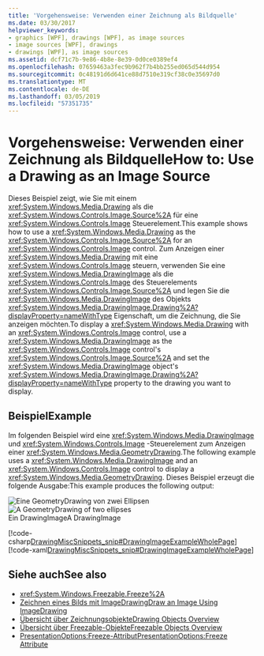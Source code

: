 ```yaml
---
title: 'Vorgehensweise: Verwenden einer Zeichnung als Bildquelle'
ms.date: 03/30/2017
helpviewer_keywords:
- graphics [WPF], drawings [WPF], as image sources
- image sources [WPF], drawings
- drawings [WPF], as image sources
ms.assetid: dcf71c7b-9e86-4b8e-8e39-0d0ce0389ef4
ms.openlocfilehash: 07659463a3fec9b962f7b4bb255ed065d544d954
ms.sourcegitcommit: 0c48191d6d641ce88d7510e319cf38c0e35697d0
ms.translationtype: MT
ms.contentlocale: de-DE
ms.lasthandoff: 03/05/2019
ms.locfileid: "57351735"
---
```

# <a name="how-to-use-a-drawing-as-an-image-source"></a><span data-ttu-id="e7a60-102">Vorgehensweise: Verwenden einer Zeichnung als Bildquelle</span><span class="sxs-lookup"><span data-stu-id="e7a60-102">How to: Use a Drawing as an Image Source</span></span>
<span data-ttu-id="e7a60-103">Dieses Beispiel zeigt, wie Sie mit einem <xref:System.Windows.Media.Drawing> als die <xref:System.Windows.Controls.Image.Source%2A> für eine <xref:System.Windows.Controls.Image> Steuerelement.</span><span class="sxs-lookup"><span data-stu-id="e7a60-103">This example shows how to use a <xref:System.Windows.Media.Drawing> as the <xref:System.Windows.Controls.Image.Source%2A> for an <xref:System.Windows.Controls.Image> control.</span></span> <span data-ttu-id="e7a60-104">Zum Anzeigen einer <xref:System.Windows.Media.Drawing> mit eine <xref:System.Windows.Controls.Image> steuern, verwenden Sie eine <xref:System.Windows.Media.DrawingImage> als die <xref:System.Windows.Controls.Image> des Steuerelements <xref:System.Windows.Controls.Image.Source%2A> und legen Sie die <xref:System.Windows.Media.DrawingImage> des Objekts <xref:System.Windows.Media.DrawingImage.Drawing%2A?displayProperty=nameWithType> Eigenschaft, um die Zeichnung, die Sie anzeigen möchten.</span><span class="sxs-lookup"><span data-stu-id="e7a60-104">To display a <xref:System.Windows.Media.Drawing> with an <xref:System.Windows.Controls.Image> control, use a <xref:System.Windows.Media.DrawingImage> as the <xref:System.Windows.Controls.Image> control's <xref:System.Windows.Controls.Image.Source%2A> and set the <xref:System.Windows.Media.DrawingImage> object's <xref:System.Windows.Media.DrawingImage.Drawing%2A?displayProperty=nameWithType> property to the drawing you want to display.</span></span>  
  
## <a name="example"></a><span data-ttu-id="e7a60-105">Beispiel</span><span class="sxs-lookup"><span data-stu-id="e7a60-105">Example</span></span>  
 <span data-ttu-id="e7a60-106">Im folgenden Beispiel wird eine <xref:System.Windows.Media.DrawingImage> und <xref:System.Windows.Controls.Image> -Steuerelement zum Anzeigen einer <xref:System.Windows.Media.GeometryDrawing>.</span><span class="sxs-lookup"><span data-stu-id="e7a60-106">The following example uses a <xref:System.Windows.Media.DrawingImage> and an <xref:System.Windows.Controls.Image> control to display a <xref:System.Windows.Media.GeometryDrawing>.</span></span> <span data-ttu-id="e7a60-107">Dieses Beispiel erzeugt die folgende Ausgabe:</span><span class="sxs-lookup"><span data-stu-id="e7a60-107">This example produces the following output:</span></span>  
  
 <span data-ttu-id="e7a60-108">![Eine GeometryDrawing von zwei Ellipsen](./media/graphicsmm-geodraw.jpg "Graphicsmm_geodraw")</span><span class="sxs-lookup"><span data-stu-id="e7a60-108">![A GeometryDrawing of two ellipses](./media/graphicsmm-geodraw.jpg "graphicsmm_geodraw")</span></span>  
<span data-ttu-id="e7a60-109">Ein DrawingImage</span><span class="sxs-lookup"><span data-stu-id="e7a60-109">A DrawingImage</span></span>  
  
 [!code-csharp[DrawingMiscSnippets_snip#DrawingImageExampleWholePage](~/samples/snippets/csharp/VS_Snippets_Wpf/DrawingMiscSnippets_snip/CSharp/DrawingImageExample.cs#drawingimageexamplewholepage)]
 [!code-xaml[DrawingMiscSnippets_snip#DrawingImageExampleWholePage](~/samples/snippets/xaml/VS_Snippets_Wpf/DrawingMiscSnippets_snip/XAML/DrawingImageExample.xaml#drawingimageexamplewholepage)]  
  
## <a name="see-also"></a><span data-ttu-id="e7a60-110">Siehe auch</span><span class="sxs-lookup"><span data-stu-id="e7a60-110">See also</span></span>
- <xref:System.Windows.Freezable.Freeze%2A>
- [<span data-ttu-id="e7a60-111">Zeichnen eines Bilds mit ImageDrawing</span><span class="sxs-lookup"><span data-stu-id="e7a60-111">Draw an Image Using ImageDrawing</span></span>](how-to-draw-an-image-using-imagedrawing.md)
- [<span data-ttu-id="e7a60-112">Übersicht über Zeichnungsobjekte</span><span class="sxs-lookup"><span data-stu-id="e7a60-112">Drawing Objects Overview</span></span>](drawing-objects-overview.md)
- [<span data-ttu-id="e7a60-113">Übersicht über Freezable-Objekte</span><span class="sxs-lookup"><span data-stu-id="e7a60-113">Freezable Objects Overview</span></span>](../advanced/freezable-objects-overview.md)
- [<span data-ttu-id="e7a60-114">PresentationOptions:Freeze-Attribut</span><span class="sxs-lookup"><span data-stu-id="e7a60-114">PresentationOptions:Freeze Attribute</span></span>](../advanced/presentationoptions-freeze-attribute.md)
